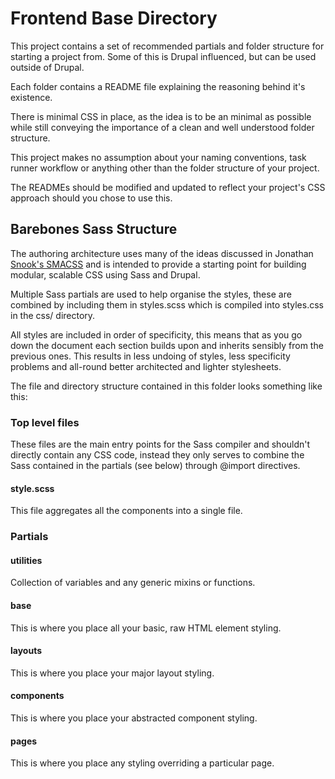 Frontend Base Directory
=======================

This project contains a set of recommended partials and folder structure for starting a project from. Some of this is Drupal influenced, but can be used outside of Drupal.

Each folder contains a README file explaining the reasoning behind it's existence.

There is minimal CSS in place, as the idea is to be an minimal as possible while still conveying the importance of a clean and well understood folder structure.

This project makes no assumption about your naming conventions, task runner workflow or anything other than the folder structure of your project.

The READMEs should be modified and updated to reflect your project's CSS approach should you chose to use this.

## Barebones Sass Structure
The authoring architecture uses many of the ideas
discussed in Jonathan [Snook's SMACSS](http://smacss.com) and is intended to
provide a starting point for building modular, scalable CSS using Sass and
Drupal.

Multiple Sass partials are used to help organise the styles, these are combined
by including them in styles.scss which is compiled into styles.css in the css/
directory.

All styles are included in order of specificity, this means that as you go down
the document each section builds upon and inherits sensibly from the previous
ones. This results in less undoing of styles, less specificity problems and
all-round better architected and lighter stylesheets.

The file and directory structure contained in this folder looks something like
this:

### Top level files
These files are the main entry points for the Sass compiler and shouldn't
directly contain any CSS code, instead they only serves to combine the Sass
contained in the partials (see below) through @import directives.

#### style.scss
This file aggregates all the components into a single file.

### Partials

#### utilities
Collection of variables and any generic mixins or functions.

#### base
This is where you place all your basic, raw HTML element styling.

#### layouts
This is where you place your major layout styling.

#### components
This is where you place your abstracted component styling.

#### pages
This is where you place any styling overriding a particular page.